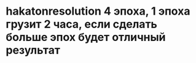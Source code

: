 # hakatonresolution 4 эпоха, 1 эпоха грузит 2 часа, если сделать больше эпох будет отличный результат
